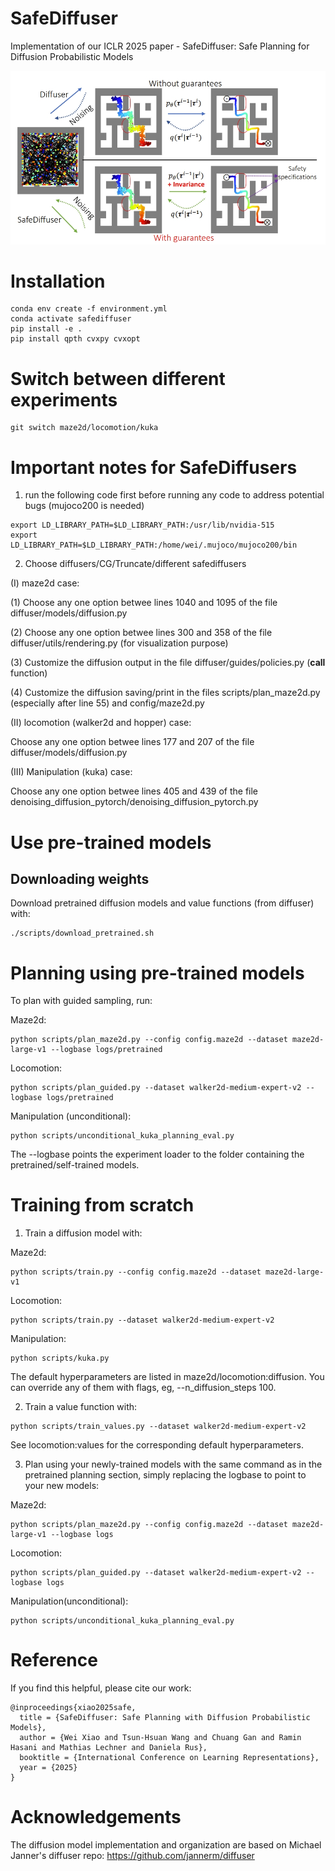 # SafeDiffuser
Implementation of our ICLR 2025 paper - SafeDiffuser: Safe Planning for Diffusion Probabilistic Models


![pipeline](imgs/safediffuser.png) 


# Installation
```
conda env create -f environment.yml
conda activate safediffuser
pip install -e .
pip install qpth cvxpy cvxopt
```

# Switch between different experiments
```
git switch maze2d/locomotion/kuka
```

# Important notes for SafeDiffusers

1. run the following code first before running any code to address potential bugs (mujoco200 is needed)
```
export LD_LIBRARY_PATH=$LD_LIBRARY_PATH:/usr/lib/nvidia-515
export LD_LIBRARY_PATH=$LD_LIBRARY_PATH:/home/wei/.mujoco/mujoco200/bin
```
2. Choose diffusers/CG/Truncate/different safediffusers 

(I) maze2d case:

(1) Choose any one option betwee lines 1040 and 1095 of the file diffuser/models/diffusion.py

(2) Choose any one option betwee lines 300 and 358 of the file diffuser/utils/rendering.py   (for visualization purpose)

(3) Customize the diffusion output in the file diffuser/guides/policies.py  (__call__ function)

(4) Customize the diffusion saving/print in the files scripts/plan_maze2d.py (especially after line 55) and config/maze2d.py

(II) locomotion (walker2d and hopper) case:

Choose any one option betwee lines 177 and 207 of the file diffuser/models/diffusion.py

(III) Manipulation (kuka) case:

Choose any one option betwee lines 405 and 439 of the file denoising_diffusion_pytorch/denoising_diffusion_pytorch.py


# Use pre-trained models
## Downloading weights
Download pretrained diffusion models and value functions (from diffuser) with:
```
./scripts/download_pretrained.sh
```

# Planning using pre-trained models
To plan with guided sampling, run:

Maze2d:

```
python scripts/plan_maze2d.py --config config.maze2d --dataset maze2d-large-v1 --logbase logs/pretrained
```

Locomotion:

```
python scripts/plan_guided.py --dataset walker2d-medium-expert-v2 --logbase logs/pretrained
```

Manipulation (unconditional):

```
python scripts/unconditional_kuka_planning_eval.py
```

The --logbase points the experiment loader to the folder containing the pretrained/self-trained models.

# Training from scratch
1. Train a diffusion model with:

Maze2d:

```
python scripts/train.py --config config.maze2d --dataset maze2d-large-v1
```

Locomotion:

```
python scripts/train.py --dataset walker2d-medium-expert-v2
```

Manipulation:

```
python scripts/kuka.py
```

The default hyperparameters are listed in maze2d/locomotion:diffusion. You can override any of them with flags, eg, --n_diffusion_steps 100.

2. Train a value function with:
```
python scripts/train_values.py --dataset walker2d-medium-expert-v2
```
See locomotion:values for the corresponding default hyperparameters.

3. Plan using your newly-trained models with the same command as in the pretrained planning section, simply replacing the logbase to point to your new models:

Maze2d:

```
python scripts/plan_maze2d.py --config config.maze2d --dataset maze2d-large-v1 --logbase logs
```

Locomotion:

```
python scripts/plan_guided.py --dataset walker2d-medium-expert-v2 --logbase logs
```

Manipulation(unconditional): 

```
python scripts/unconditional_kuka_planning_eval.py
```

# Reference
If you find this helpful, please cite our work:
```
@inproceedings{xiao2025safe,
  title = {SafeDiffuser: Safe Planning with Diffusion Probabilistic Models},
  author = {Wei Xiao and Tsun-Hsuan Wang and Chuang Gan and Ramin Hasani and Mathias Lechner and Daniela Rus},
  booktitle = {International Conference on Learning Representations},
  year = {2025}
}
```

# Acknowledgements
The diffusion model implementation and organization are based on Michael Janner's diffuser repo: https://github.com/jannerm/diffuser
